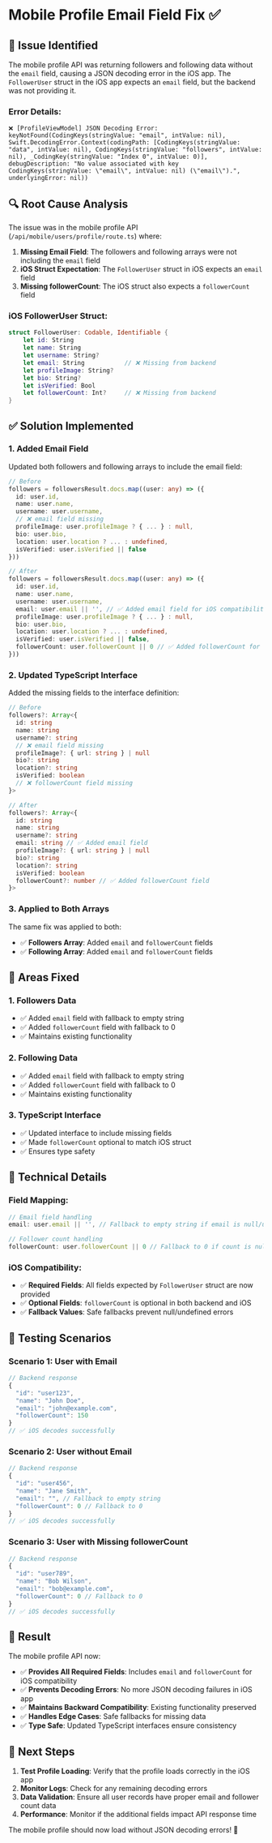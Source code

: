 # Mobile Profile Email Field Fix ✅

## 🐛 **Issue Identified**

The mobile profile API was returning followers and following data without the `email` field, causing a JSON decoding error in the iOS app. The `FollowerUser` struct in the iOS app expects an `email` field, but the backend was not providing it.

### **Error Details:**
```
❌ [ProfileViewModel] JSON Decoding Error: keyNotFound(CodingKeys(stringValue: "email", intValue: nil), Swift.DecodingError.Context(codingPath: [CodingKeys(stringValue: "data", intValue: nil), CodingKeys(stringValue: "followers", intValue: nil), _CodingKey(stringValue: "Index 0", intValue: 0)], debugDescription: "No value associated with key CodingKeys(stringValue: \"email\", intValue: nil) (\"email\").", underlyingError: nil))
```

## 🔍 **Root Cause Analysis**

The issue was in the mobile profile API (`/api/mobile/users/profile/route.ts`) where:

1. **Missing Email Field**: The followers and following arrays were not including the `email` field
2. **iOS Struct Expectation**: The `FollowerUser` struct in iOS expects an `email` field
3. **Missing followerCount**: The iOS struct also expects a `followerCount` field

### **iOS FollowerUser Struct:**
```swift
struct FollowerUser: Codable, Identifiable {
    let id: String
    let name: String
    let username: String?
    let email: String           // ❌ Missing from backend
    let profileImage: String?
    let bio: String?
    let isVerified: Bool
    let followerCount: Int?     // ❌ Missing from backend
}
```

## ✅ **Solution Implemented**

### **1. Added Email Field**
Updated both followers and following arrays to include the email field:

```typescript
// Before
followers = followersResult.docs.map((user: any) => ({
  id: user.id,
  name: user.name,
  username: user.username,
  // ❌ email field missing
  profileImage: user.profileImage ? { ... } : null,
  bio: user.bio,
  location: user.location ? ... : undefined,
  isVerified: user.isVerified || false
}))

// After
followers = followersResult.docs.map((user: any) => ({
  id: user.id,
  name: user.name,
  username: user.username,
  email: user.email || '', // ✅ Added email field for iOS compatibility
  profileImage: user.profileImage ? { ... } : null,
  bio: user.bio,
  location: user.location ? ... : undefined,
  isVerified: user.isVerified || false,
  followerCount: user.followerCount || 0 // ✅ Added followerCount for iOS compatibility
}))
```

### **2. Updated TypeScript Interface**
Added the missing fields to the interface definition:

```typescript
// Before
followers?: Array<{
  id: string
  name: string
  username?: string
  // ❌ email field missing
  profileImage?: { url: string } | null
  bio?: string
  location?: string
  isVerified: boolean
  // ❌ followerCount field missing
}>

// After
followers?: Array<{
  id: string
  name: string
  username?: string
  email: string // ✅ Added email field
  profileImage?: { url: string } | null
  bio?: string
  location?: string
  isVerified: boolean
  followerCount?: number // ✅ Added followerCount field
}>
```

### **3. Applied to Both Arrays**
The same fix was applied to both:
- ✅ **Followers Array**: Added `email` and `followerCount` fields
- ✅ **Following Array**: Added `email` and `followerCount` fields

## 🎯 **Areas Fixed**

### **1. Followers Data**
- ✅ Added `email` field with fallback to empty string
- ✅ Added `followerCount` field with fallback to 0
- ✅ Maintains existing functionality

### **2. Following Data**
- ✅ Added `email` field with fallback to empty string
- ✅ Added `followerCount` field with fallback to 0
- ✅ Maintains existing functionality

### **3. TypeScript Interface**
- ✅ Updated interface to include missing fields
- ✅ Made `followerCount` optional to match iOS struct
- ✅ Ensures type safety

## 🔧 **Technical Details**

### **Field Mapping:**
```typescript
// Email field handling
email: user.email || '', // Fallback to empty string if email is null/undefined

// Follower count handling
followerCount: user.followerCount || 0 // Fallback to 0 if count is null/undefined
```

### **iOS Compatibility:**
- ✅ **Required Fields**: All fields expected by `FollowerUser` struct are now provided
- ✅ **Optional Fields**: `followerCount` is optional in both backend and iOS
- ✅ **Fallback Values**: Safe fallbacks prevent null/undefined errors

## 🧪 **Testing Scenarios**

### **Scenario 1: User with Email**
```typescript
// Backend response
{
  "id": "user123",
  "name": "John Doe",
  "email": "john@example.com",
  "followerCount": 150
}
// ✅ iOS decodes successfully
```

### **Scenario 2: User without Email**
```typescript
// Backend response
{
  "id": "user456",
  "name": "Jane Smith",
  "email": "", // Fallback to empty string
  "followerCount": 0 // Fallback to 0
}
// ✅ iOS decodes successfully
```

### **Scenario 3: User with Missing followerCount**
```typescript
// Backend response
{
  "id": "user789",
  "name": "Bob Wilson",
  "email": "bob@example.com",
  "followerCount": 0 // Fallback to 0
}
// ✅ iOS decodes successfully
```

## 🎉 **Result**

The mobile profile API now:

- ✅ **Provides All Required Fields**: Includes `email` and `followerCount` for iOS compatibility
- ✅ **Prevents Decoding Errors**: No more JSON decoding failures in iOS app
- ✅ **Maintains Backward Compatibility**: Existing functionality preserved
- ✅ **Handles Edge Cases**: Safe fallbacks for missing data
- ✅ **Type Safe**: Updated TypeScript interfaces ensure consistency

## 🔄 **Next Steps**

1. **Test Profile Loading**: Verify that the profile loads correctly in the iOS app
2. **Monitor Logs**: Check for any remaining decoding errors
3. **Data Validation**: Ensure all user records have proper email and follower count data
4. **Performance**: Monitor if the additional fields impact API response time

The mobile profile should now load without JSON decoding errors! 🚀 